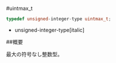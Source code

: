 #uintmax_t
```cpp
typedef unsigned-integer-type uintmax_t;
```
* unsigned-integer-type[italic]

##概要

最大の符号なし整数型。
